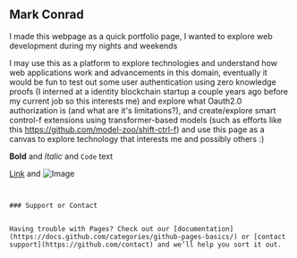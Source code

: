 ## Mark Conrad

I made this webpage as a quick portfolio page, I wanted to explore web development during my nights and weekends 

I may use this as a platform to explore technologies and understand how web applications work and advancements in this domain, eventually it would be fun to test out some user authentication using zero knowledge proofs (I interned at a identity blockchain startup a couple years ago before my current job so this interests me) and explore what Oauth2.0 authorization is (and what are it's limitations?), and create/explore smart control-f extensions using transformer-based models (such as efforts like this https://github.com/model-zoo/shift-ctrl-f) and use this page as a canvas to explore technology that interests me and possibly others :) 




**Bold** and _Italic_ and `Code` text

[Link](url) and ![Image](src)
```


### Support or Contact


Having trouble with Pages? Check out our [documentation](https://docs.github.com/categories/github-pages-basics/) or [contact support](https://github.com/contact) and we’ll help you sort it out.
